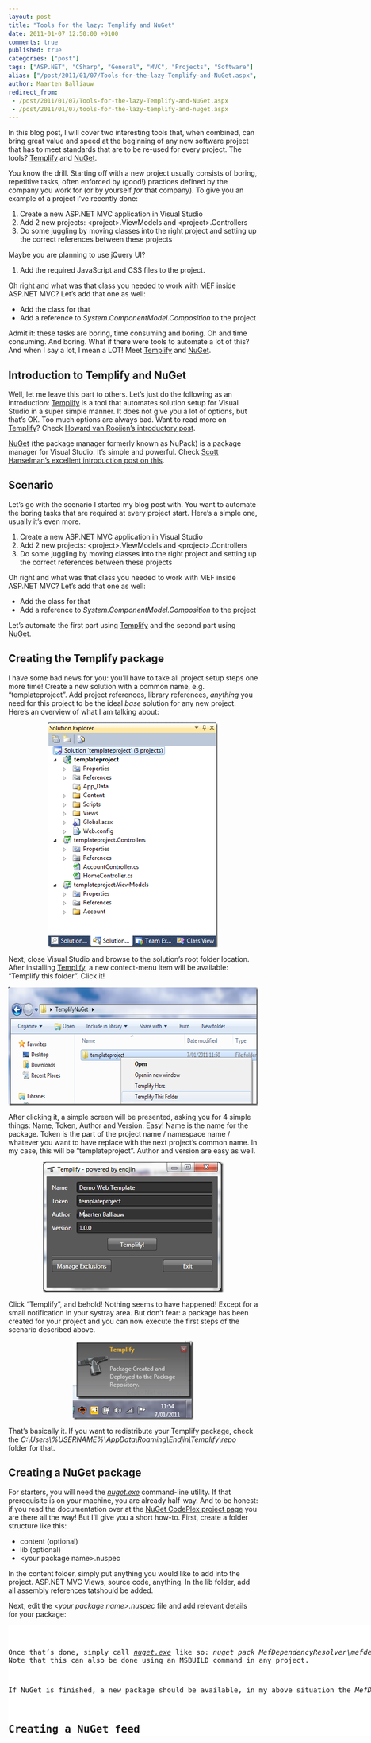 ```yaml
---
layout: post
title: "Tools for the lazy: Templify and NuGet"
date: 2011-01-07 12:50:00 +0100
comments: true
published: true
categories: ["post"]
tags: ["ASP.NET", "CSharp", "General", "MVC", "Projects", "Software"]
alias: ["/post/2011/01/07/Tools-for-the-lazy-Templify-and-NuGet.aspx", "/post/2011/01/07/tools-for-the-lazy-templify-and-nuget.aspx"]
author: Maarten Balliauw
redirect_from:
 - /post/2011/01/07/Tools-for-the-lazy-Templify-and-NuGet.aspx
 - /post/2011/01/07/tools-for-the-lazy-templify-and-nuget.aspx
---
```

<p>In this blog post, I will cover two interesting tools that, when combined, can bring great value and speed at the beginning of any new software project that has to meet standards that are to be re-used for every project. The tools? <a href="http://opensource.endjin.com/templify/">Templify</a> and <a href="http://nuget.codeplex.com/">NuGet</a>.</p>
<p>You know the drill. Starting off with a new project usually consists of boring, repetitive tasks, often enforced by (good!) practices defined by the company you work for (or by yourself <em>for</em> that company). To give you an example of a project I&rsquo;ve recently done:</p>
<ol>
<li>Create a new ASP.NET MVC application in Visual Studio</li>
<li>Add 2 new projects: &lt;project&gt;.ViewModels and &lt;project&gt;.Controllers</li>
<li>Do some juggling by moving classes into the right project and setting up the correct references between these projects</li>
</ol>
<p>Maybe you are planning to use jQuery UI?</p>
<ol>
<li>Add the required JavaScript and CSS files to the project.</li>
</ol>
<p>Oh right and what was that class you needed to work with MEF inside ASP.NET MVC? Let&rsquo;s add that one as well:</p>
<ul>
<li>Add the class for that</li>
<li>Add a reference to <em>System.ComponentModel.Composition</em> to the project</li>
</ul>
<p>Admit it: these tasks are boring, time consuming and boring. Oh and time consuming. And boring. What if there were tools to automate a lot of this? And when I say a lot, I mean a LOT! Meet <a href="http://opensource.endjin.com/templify/">Templify</a> and <a href="http://nuget.codeplex.com/">NuGet</a>.</p>
<h2>Introduction to Templify and NuGet</h2>
<p>Well, let me leave this part to others. Let&rsquo;s just do the following as an introduction: <a href="http://opensource.endjin.com/templify/">Templify</a> is a tool that automates solution setup for Visual Studio in a super simple manner. It does not give you a lot of options, but that&rsquo;s OK. Too much options are always bad. Want to read more on <a href="http://opensource.endjin.com/templify/">Templify</a>? Check <a href="http://blog.endjin.com/2010/10/introducing-templify/">Howard van Rooijen&rsquo;s introductory post</a>.</p>
<p><a href="http://nuget.codeplex.com/">NuGet</a> (the package manager formerly known as NuPack) is a package manager for Visual Studio. It&rsquo;s simple and powerful. Check <a href="http://www.hanselman.com/blog/IntroducingNuPackPackageManagementForNETAnotherPieceOfTheWebStack.aspx">Scott Hanselman&rsquo;s excellent introduction post on this</a>.</p>
<h2>Scenario</h2>
<p>Let&rsquo;s go with the scenario I started my blog post with. You want to automate the boring tasks that are required at every project start. Here&rsquo;s a simple one, usually it&rsquo;s even more.</p>
<ol>
<li>Create a new ASP.NET MVC application in Visual Studio</li>
<li>Add 2 new projects: &lt;project&gt;.ViewModels and &lt;project&gt;.Controllers</li>
<li>Do some juggling by moving classes into the right project and setting up the correct references between these projects</li>
</ol>
<p>Oh right and what was that class you needed to work with MEF inside ASP.NET MVC? Let&rsquo;s add that one as well:</p>
<ul>
<li>Add the class for that</li>
<li>Add a reference to <em>System.ComponentModel.Composition</em> to the project</li>
</ul>
<p>Let&rsquo;s automate the first part using <a href="http://opensource.endjin.com/templify/">Templify</a> and the second part using <a href="http://nuget.codeplex.com/">NuGet</a>.</p>
<h2>Creating the Templify package</h2>
<p>I have some bad news for you: you&rsquo;ll have to take all project setup steps one more time! Create a new solution with a common name, e.g. &ldquo;templateproject&rdquo;. Add project references, library references, <em>anything</em> you need for this project to be the ideal <em>base</em> solution for any new project. Here&rsquo;s an overview of what I am talking about:</p>
<p><a href="/images/image_87.png"><img style="background-image: none; border-bottom: 0px; border-left: 0px; padding-left: 0px; padding-right: 0px; display: block; float: none; margin-left: auto; border-top: 0px; margin-right: auto; border-right: 0px; padding-top: 0px" title="Create new Templify project" src="/images/image_thumb_57.png" border="0" alt="Create new Templify project" width="342" height="453" /></a></p>
<p>Next, close Visual Studio and browse to the solution&rsquo;s root folder location. After installing <a href="http://opensource.endjin.com/templify/">Templify</a>, a new contect-menu item will be available: &ldquo;Templify this folder&rdquo;. Click it!</p>
<p><a href="/images/image_88.png"><img style="background-image: none; border-bottom: 0px; border-left: 0px; padding-left: 0px; padding-right: 0px; display: block; float: none; margin-left: auto; border-top: 0px; margin-right: auto; border-right: 0px; padding-top: 0px" title="Templify this folder" src="/images/image_thumb_58.png" border="0" alt="Templify this folder" width="620" height="239" /></a></p>
<p>After clicking it, a simple screen will be presented, asking you for 4 simple things: Name, Token, Author and Version. Easy! Name is the name for the package. Token is the part of the project name / namespace name / whatever you want to have replace with the next project&rsquo;s common name. In my case, this will be &ldquo;templateproject&rdquo;. Author and version are easy as well.</p>
<p><a href="/images/image_89.png"><img style="background-image: none; border-bottom: 0px; border-left: 0px; padding-left: 0px; padding-right: 0px; display: block; float: none; margin-left: auto; border-top: 0px; margin-right: auto; border-right: 0px; padding-top: 0px" title="Templify main screen" src="/images/image_thumb_59.png" border="0" alt="Templify main screen" width="364" height="264" /></a></p>
<p>Click &ldquo;Templify&rdquo;, and behold! Nothing seems to have happened! Except for a small notification in your systray area. But don&rsquo;t fear: a package has been created for your project and you can now execute the first steps of the scenario described above.</p>
<p><a href="/images/image_90.png"><img style="background-image: none; border-bottom: 0px; border-left: 0px; padding-left: 0px; padding-right: 0px; display: block; float: none; margin-left: auto; border-top: 0px; margin-right: auto; border-right: 0px; padding-top: 0px" title="Templify package created" src="/images/image_thumb_60.png" border="0" alt="Templify package created" width="244" height="159" /></a></p>
<p>That&rsquo;s basically it. If you want to redistribute your Templify package, check the <em>C:\Users\%USERNAME%\AppData\Roaming\Endjin\Templify\repo</em>&nbsp; folder for that.</p>
<h2>Creating a NuGet package</h2>
<p>For starters, you will need the <em><a href="http://nuget.codeplex.com/releases/52018/download/184132">nuget.exe</a></em> command-line utility. If that prerequisite is on your machine, you are already half-way. And to be honest: if you read the documentation over at the <a href="http://nuget.codeplex.com/documentation?title=Creating%20a%20Package">NuGet CodePlex project page</a> you are there all the way! But I&rsquo;ll give you a short how-to. First, create a folder structure like this:</p>
<ul>
<li>content (optional)</li>
<li>lib (optional)</li>
<li>&lt;your package name&gt;.nuspec</li>
</ul>
<p>In the content folder, simply put anything you would like to add into the project. ASP.NET MVC Views, source code, anything. In the lib folder, add all assembly references tatshould be added.</p>
<p>Next, edit the<em> &lt;your package name&gt;.nuspec</em> file and add relevant details for your package:</p>
<div id="scid:9D7513F9-C04C-4721-824A-2B34F0212519:f0c3416e-1ab2-43ab-9551-28dd2bdb7b9a" class="wlWriterEditableSmartContent" style="padding-bottom: 0px; margin: 0px; padding-left: 0px; padding-right: 0px; display: inline; float: none; padding-top: 0px">
<pre style="background-color: white; width: 742px; height: 222px; overflow: auto;"><div><!--

Code highlighting produced by Actipro CodeHighlighter (freeware)
http://www.CodeHighlighter.com/

--><span style="color: #008080;"> 1</span> <span style="color: #0000FF;">&lt;?</span><span style="color: #FF00FF;">xml version="1.0"</span><span style="color: #0000FF;">?&gt;</span><span style="color: #000000;">
</span><span style="color: #008080;"> 2</span> <span style="color: #0000FF;">&lt;</span><span style="color: #800000;">package </span><span style="color: #FF0000;">xmlns:xsi</span><span style="color: #0000FF;">="http://www.w3.org/2001/XMLSchema-instance"</span><span style="color: #FF0000;">
</span><span style="color: #008080;"> 3</span> <span style="color: #FF0000;">         xmlns:xsd</span><span style="color: #0000FF;">="http://www.w3.org/2001/XMLSchema"</span><span style="color: #0000FF;">&gt;</span><span style="color: #000000;">
</span><span style="color: #008080;"> 4</span> <span style="color: #000000;">  </span><span style="color: #0000FF;">&lt;</span><span style="color: #800000;">metadata </span><span style="color: #FF0000;">xmlns</span><span style="color: #0000FF;">="http://schemas.microsoft.com/packaging/2010/07/nuspec.xsd"</span><span style="color: #0000FF;">&gt;</span><span style="color: #000000;">
</span><span style="color: #008080;"> 5</span> <span style="color: #000000;">    </span><span style="color: #0000FF;">&lt;</span><span style="color: #800000;">id</span><span style="color: #0000FF;">&gt;</span><span style="color: #000000;">MefDependencyResolver</span><span style="color: #0000FF;">&lt;/</span><span style="color: #800000;">id</span><span style="color: #0000FF;">&gt;</span><span style="color: #000000;">
</span><span style="color: #008080;"> 6</span> <span style="color: #000000;">    </span><span style="color: #0000FF;">&lt;</span><span style="color: #800000;">version</span><span style="color: #0000FF;">&gt;</span><span style="color: #000000;">0.0.1</span><span style="color: #0000FF;">&lt;/</span><span style="color: #800000;">version</span><span style="color: #0000FF;">&gt;</span><span style="color: #000000;">
</span><span style="color: #008080;"> 7</span> <span style="color: #000000;">    </span><span style="color: #0000FF;">&lt;</span><span style="color: #800000;">authors</span><span style="color: #0000FF;">&gt;</span><span style="color: #000000;">Maarten Balliauw</span><span style="color: #0000FF;">&lt;/</span><span style="color: #800000;">authors</span><span style="color: #0000FF;">&gt;</span><span style="color: #000000;">
</span><span style="color: #008080;"> 8</span> <span style="color: #000000;">    </span><span style="color: #0000FF;">&lt;</span><span style="color: #800000;">requireLicenseAcceptance</span><span style="color: #0000FF;">&gt;</span><span style="color: #000000;">false</span><span style="color: #0000FF;">&lt;/</span><span style="color: #800000;">requireLicenseAcceptance</span><span style="color: #0000FF;">&gt;</span><span style="color: #000000;">
</span><span style="color: #008080;"> 9</span> <span style="color: #000000;">    </span><span style="color: #0000FF;">&lt;</span><span style="color: #800000;">description</span><span style="color: #0000FF;">&gt;</span><span style="color: #000000;">MefDependencyResolver</span><span style="color: #0000FF;">&lt;/</span><span style="color: #800000;">description</span><span style="color: #0000FF;">&gt;</span><span style="color: #000000;">
</span><span style="color: #008080;">10</span> <span style="color: #000000;">    </span><span style="color: #0000FF;">&lt;</span><span style="color: #800000;">summary</span><span style="color: #0000FF;">&gt;</span><span style="color: #000000;">MefDependencyResolver</span><span style="color: #0000FF;">&lt;/</span><span style="color: #800000;">summary</span><span style="color: #0000FF;">&gt;</span><span style="color: #000000;">
</span><span style="color: #008080;">11</span> <span style="color: #000000;">    </span><span style="color: #0000FF;">&lt;</span><span style="color: #800000;">language</span><span style="color: #0000FF;">&gt;</span><span style="color: #000000;">en-US</span><span style="color: #0000FF;">&lt;/</span><span style="color: #800000;">language</span><span style="color: #0000FF;">&gt;</span><span style="color: #000000;">
</span><span style="color: #008080;">12</span> <span style="color: #000000;">  </span><span style="color: #0000FF;">&lt;/</span><span style="color: #800000;">metadata</span><span style="color: #0000FF;">&gt;</span><span style="color: #000000;">
</span><span style="color: #008080;">13</span> <span style="color: #0000FF;">&lt;/</span><span style="color: #800000;">package</span><span style="color: #0000FF;">&gt;</span></div></pre>
<!-- Code inserted with Steve Dunn's Windows Live Writer Code Formatter Plugin.  http://dunnhq.com --></div>
<p>Once that&rsquo;s done, simply call <a href="http://nuget.codeplex.com/releases/52018/download/184132"><em>nuget.exe</em></a> like so: <em>nuget pack MefDependencyResolver\mefdependencyresolver.nuspec <br /></em>Note that this can also be done using an MSBUILD command in any project.</p>
<p>If NuGet is finished, a new package should be available, in my above situation the <em>MefDependencyResolver.0.0.1.nupkg</em> file is generated.</p>
<h2>Creating a NuGet feed</h2>
<p>This one&rsquo;s easy. You can use an OData feed (see <a title="http://geekswithblogs.net/michelotti/archive/2010/11/10/create-a-full-local-nuget-repository-with-powershell.aspx" href="http://geekswithblogs.net/michelotti/archive/2010/11/10/create-a-full-local-nuget-repository-with-powershell.aspx">here</a> and <a title="http://maleevdimka.com/post/NuGetPart-2-Creating-your-own-feeds.aspx" href="http://maleevdimka.com/post/NuGetPart-2-Creating-your-own-feeds.aspx">here</a>), but what&rsquo;s even easier: just copy all packages to a folder or network share and point Visual Studio there. Fire up those Visual Studio settings, find the<em> Package Manager</em> node and add your local or network package folder:</p>
<p><a href="/images/image_91.png"><img style="background-image: none; border-bottom: 0px; border-left: 0px; padding-left: 0px; padding-right: 0px; display: block; float: none; margin-left: auto; border-top: 0px; margin-right: auto; border-right: 0px; padding-top: 0px" title="Creating a NuGet feed" src="/images/image_thumb_61.png" border="0" alt="Creating a NuGet feed" width="761" height="444" /></a></p>
<p>Done!</p>
<h2>Behold! A new project!</h2>
<p>So you took all the effort in creating a <a href="http://opensource.endjin.com/templify/">Templify</a> and <a href="http://nuget.codeplex.com/">NuGet</a> package. Good! Here&rsquo;s how you can benefit. Whenever a new project should be started, open op an Explorer window, create a new folder, right-click it and select &ldquo;Templify here&rdquo;. Fill out the name of the new project (I chose &ldquo;ProjectCool&rdquo; because that implies I&rsquo;m working on a cool project and cool projects are fun!). Select the template to deploy. Next, click &ldquo;Deploy template&rdquo;.</p>
<p><a href="/images/image_92.png"><img style="background-image: none; border-bottom: 0px; border-left: 0px; padding-left: 0px; padding-right: 0px; display: block; float: none; margin-left: auto; border-top: 0px; margin-right: auto; border-right: 0px; padding-top: 0px" title="Templify Deploy Template" src="/images/image_thumb_62.png" border="0" alt="Templify Deploy Template" width="364" height="264" /></a></p>
<p>Open up the folder you just created and behold: &ldquo;ProjectCool&rdquo; has been created and my first 3 boring tasks are now gone. If I don&rsquo;t tell my boss I have this tool, I can actually sleep for the rest of the day and pretend I have done this manually!</p>
<p><a href="/images/image_93.png"><img style="background-image: none; border-bottom: 0px; border-left: 0px; padding-left: 0px; padding-right: 0px; display: block; float: none; margin-left: auto; border-top: 0px; margin-right: auto; border-right: 0px; padding-top: 0px" title="ProjectCool has been Templified!" src="/images/image_thumb_63.png" border="0" alt="ProjectCool has been Templified!" width="604" height="128" /></a></p>
<p>Next, open up &ldquo;ProjectCool&rdquo; in Visual Studio. Right-click the ASP.NET MVC project and select &ldquo;Add library package reference&hellip;&rdquo;.</p>
<p><a href="/images/image_94.png"><img style="background-image: none; border-bottom: 0px; border-left: 0px; padding-left: 0px; padding-right: 0px; display: block; float: none; margin-left: auto; border-top: 0px; margin-right: auto; border-right: 0px; padding-top: 0px" title="Add library package reference" src="/images/image_thumb_64.png" border="0" alt="Add library package reference" width="244" height="221" /></a></p>
<p>Select the feed you just created and simply pick the packages to install into this application. Need a specific set of DiaplayTemplates? Create a package for those. Need the company CSS styles for complex web applications? Create a package for that! Need jQuery UI? Create a package for that!</p>
<p><a href="/images/image_95.png"><img style="background-image: none; border-bottom: 0px; border-left: 0px; padding-left: 0px; padding-right: 0px; display: block; float: none; margin-left: auto; border-top: 0px; margin-right: auto; border-right: 0px; padding-top: 0px" title="Install NuGet package" src="/images/image_thumb_65.png" border="0" alt="Install NuGet package" width="244" height="124" /></a></p>
<h2>Conclusion</h2>
<p>I&rsquo;m totally going for this approach! It speeds up initial project creation without the overhead of maintaining automation packages and such. Using simple tooling that is easy to understand, anyone on your project team can take this approach, both for company-wide Templify and NuGet packages, as well as individual packages.</p>
<p>Personally, I would like to see these two products combined into one, in the scenario outlined <a href="http://nuget.codeplex.com/Thread/View.aspx?ThreadId=240534">here</a>. However I would already be happy if I could also create a company-wide &ldquo;Templify&rdquo; feed, ideally integrated with the NuGet tooling.</p>
<p>For fun and leasure, I packaged everything I created in this blog post: <a href="/files/2011/1/TemplifyNuGet.zip">TemplifyNuGet.zip (508.23 kb)</a></p>

{% include imported_disclaimer.html %}

